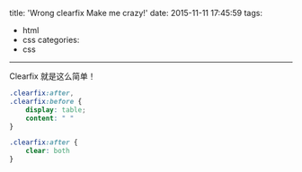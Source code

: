 title: 'Wrong clearfix Make me crazy!'
date: 2015-11-11 17:45:59
tags:
  - html
  - css
categories:
  - css
---

Clearfix 就是这么简单！

```css
.clearfix:after,
.clearfix:before {
    display: table;
    content: " "
}

.clearfix:after {
    clear: both
}
```
